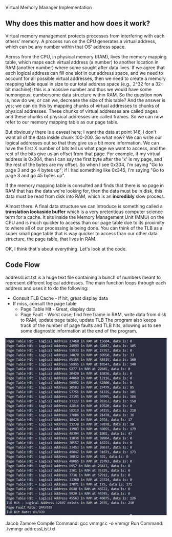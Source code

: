Virtual Memory Manager Implementation
## Why does this matter and how does it work?
Virtual memory management protects processes from interfering with each others' memory.
A process run on the CPU generates a virtual address, which can be any number within that OS' address space. 

Across from the CPU, in physical memory (RAM), lives the memory mapping table, which maps each virtual address (a number)
to another location in RAM (another number) where some sought after data lives. If we agree that each logical address
can fill one slot in our address space, and we need to account for all possible virtual addresses, then we need to create
a memory mapping table equal in size to our total address space (e.g., 2^32 for a 32-bit machine); this is a massive number and thus
we would have some humongous, cumbersome data structure within RAM. So the question now is, how do we, or can we, decrease the size
of this table? And the answer is yes; we can do this by mapping chunks of virtual addresses to chunks of physical addresses. These chunks
of virtual addresses are called pages and these chunks of physical addresses are called frames. So we can now refer to our memory mapping
table as our page table. 

But obviously there is a caveat here; I want the data at point 146, I don't want all of the data inside chunk 100-200. So what now?
We can write our logical addresses out so that they give us a bit more information. We can have the first X number of bits tell us
what page we want to access, and the rest of the bits give us an offset from that page. For example, if my virtual address is 0x304,
then I can say the first byte after the 'x' is my page, and the rest of the bytes are my offset. So when I see 0x304, I'm saying "Go to page 3
and go 4 bytes up"; if I had something like 0x345, I'm saying "Go to page 3 and go 45 bytes up".

If the memory mapping table is consulted and finds that there is no page in RAM that has the data we're looking for, then the data must be in disk,
this data must be read from disk into RAM, which is an **incredibly** slow process.

Almost there. A final data structure we can introduce is something called a **translation lookaside buffer** which is a very
pretentious computer science term for a cache. It sits inside the Memory Management Unit (MMU) on the CPU and is much quicker to access
than our page table due to its proximity to where all of our processing is being done. You can think of the TLB as a super small page table
that is way quicker to access than our other data structure, the page table, that lives in RAM.

OK, I think that's about everything. Let's look at the code.

## Code Flow
addressList.txt is a huge text file containing a bunch of numbers meant to represent different logical addresses. The main function loops through each address and uses it to do the following:
+ Consult TLB Cache - If hit, great display data
+ If miss, consult the page table
    + Page Table Hit - Great, display data
    + Page Fault - Worst case; find free frame in RAM, write data from disk to RAM, update page table, update TLB
The program also keeps track of the number of page faults and TLB hits, allowing us to see some diagnostic information
at the end of the program.

![vmmgr in action](https://github.com/JacobZCodes/Virtual-Memory-Manager/blob/master/vmmgr.JPG?raw=true)


Jacob Zamore
Compile Command: gcc vmmgr.c -o vmmgr
Run Command: ./vmmgr addressList.txt


